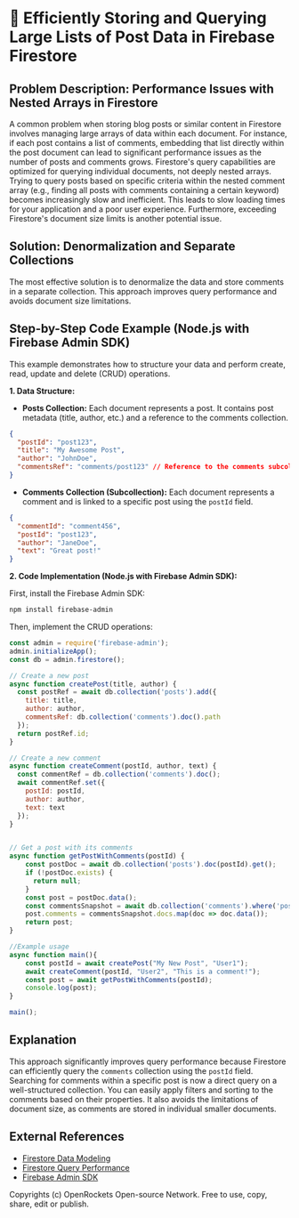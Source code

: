 # 🐞 Efficiently Storing and Querying Large Lists of Post Data in Firebase Firestore


## Problem Description:  Performance Issues with Nested Arrays in Firestore

A common problem when storing blog posts or similar content in Firestore involves managing large arrays of data within each document.  For instance, if each post contains a list of comments, embedding that list directly within the post document can lead to significant performance issues as the number of posts and comments grows.  Firestore's query capabilities are optimized for querying individual documents, not deeply nested arrays.  Trying to query posts based on specific criteria within the nested comment array (e.g., finding all posts with comments containing a certain keyword) becomes increasingly slow and inefficient.  This leads to slow loading times for your application and a poor user experience.  Furthermore, exceeding Firestore's document size limits is another potential issue.

## Solution:  Denormalization and Separate Collections

The most effective solution is to denormalize the data and store comments in a separate collection. This approach improves query performance and avoids document size limitations.

## Step-by-Step Code Example (Node.js with Firebase Admin SDK)

This example demonstrates how to structure your data and perform create, read, update and delete (CRUD) operations.

**1. Data Structure:**

* **Posts Collection:** Each document represents a post. It contains post metadata (title, author, etc.) and a reference to the comments collection.

```json
{
  "postId": "post123",
  "title": "My Awesome Post",
  "author": "JohnDoe",
  "commentsRef": "comments/post123" // Reference to the comments subcollection
}
```

* **Comments Collection (Subcollection):**  Each document represents a comment and is linked to a specific post using the `postId` field.

```json
{
  "commentId": "comment456",
  "postId": "post123",
  "author": "JaneDoe",
  "text": "Great post!"
}
```

**2. Code Implementation (Node.js with Firebase Admin SDK):**

First, install the Firebase Admin SDK:

```bash
npm install firebase-admin
```

Then, implement the CRUD operations:

```javascript
const admin = require('firebase-admin');
admin.initializeApp();
const db = admin.firestore();

// Create a new post
async function createPost(title, author) {
  const postRef = await db.collection('posts').add({
    title: title,
    author: author,
    commentsRef: db.collection('comments').doc().path
  });
  return postRef.id;
}

// Create a new comment
async function createComment(postId, author, text) {
  const commentRef = db.collection('comments').doc();
  await commentRef.set({
    postId: postId,
    author: author,
    text: text
  });
}


// Get a post with its comments
async function getPostWithComments(postId) {
    const postDoc = await db.collection('posts').doc(postId).get();
    if (!postDoc.exists) {
      return null;
    }
    const post = postDoc.data();
    const commentsSnapshot = await db.collection('comments').where('postId', '==', postId).get();
    post.comments = commentsSnapshot.docs.map(doc => doc.data());
    return post;
}

//Example usage
async function main(){
    const postId = await createPost("My New Post", "User1");
    await createComment(postId, "User2", "This is a comment!");
    const post = await getPostWithComments(postId);
    console.log(post);
}

main();
```


## Explanation

This approach significantly improves query performance because Firestore can efficiently query the `comments` collection using the `postId` field.  Searching for comments within a specific post is now a direct query on a well-structured collection.  You can easily apply filters and sorting to the comments based on their properties.  It also avoids the limitations of document size, as comments are stored in individual smaller documents.


## External References

* [Firestore Data Modeling](https://firebase.google.com/docs/firestore/modeling-data)
* [Firestore Query Performance](https://firebase.google.com/docs/firestore/query-data/performance)
* [Firebase Admin SDK](https://firebase.google.com/docs/admin/setup)


Copyrights (c) OpenRockets Open-source Network. Free to use, copy, share, edit or publish.

